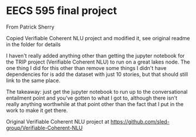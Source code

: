 # EECS 595 final project

From Patrick Sherry

Copied Verifiable Coherent NLU project and modified it, see original readme in the folder for details

I haven't really added anything other than getting the jupyter notebook for the TRIP project (Verifiable Coherent NLU) to run on a great lakes node. The one thing I did for this other than remove some things I didn't have dependencies for is add the dataset with just 10 stories, but that should still link to the same place.

The takeaway: just get the jupyter notebook to run up to the conversational entailment point and you've gotten to what I got to, although there isn't really anything worthwhile at that point other than the fact that I put in the work to make it get there.

Original Verifiable Coherent NLU project at https://github.com/sled-group/Verifiable-Coherent-NLU